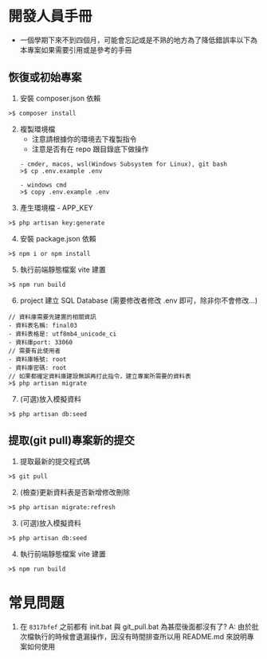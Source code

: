 # 開發人員手冊
- 一個學期下來不到四個月，可能會忘記或是不熟的地方為了降低錯誤率以下為本專案如果需要引用或是參考的手冊

## 恢復或初始專案
1. 安裝 composer.json 依賴
```
>$ composer install
```
2. 複製環境檔
    - 注意請根據你的環境去下複製指令
    - 注意是否有在 repo 跟目錄底下做操作
    ```
    - cmder, macos, wsl(Windows Subsystem for Linux), git bash
    >$ cp .env.example .env

    - windows cmd
    >$ copy .env.example .env
    ```
3. 產生環境檔 - APP_KEY
```
>$ php artisan key:generate
```
4. 安裝 package.json 依賴
```
>$ npm i or npm install
```
5. 執行前端靜態檔案 vite 建置
```
>$ npm run build
```
<!-- 
- Tips: 如果常常修改前端可以使用
npm run dev
 -->

6. project 建立 SQL Database (需要修改者修改 .env 即可，除非你不會修改...)
```
// 資料庫需要先建置的相關資訊
- 資料表名稱: final03
- 資料表格是: utf8mb4_unicode_ci
- 資料庫port: 33060
// 需要有此使用者
- 資料庫帳號: root
- 資料庫密碼: root
// 如果都確定資料庫建設無誤再打此指令，建立專案所需要的資料表
>$ php artisan migrate
```

7. (可選)放入模擬資料
```
>$ php artisan db:seed
```


## 提取(git pull)專案新的提交
1. 提取最新的提交程式碼
```
>$ git pull
```

2. (檢查)更新資料表是否新增修改刪除
```
>$ php artisan migrate:refresh
```

3. (可選)放入模擬資料
```
>$ php artisan db:seed
```

4. 執行前端靜態檔案 vite 建置
```
>$ npm run build
```

<!-- 
- Tips: 如果常常修改前端可以使用
npm run dev
 -->

# 常見問題
1. 在 ``8317bfef`` 之前都有 init.bat 與  git_pull.bat 為甚麼後面都沒有了?
A: 由於批次檔執行的時候會遺漏操作，因沒有時間排查所以用 README.md 來說明專案如何使用